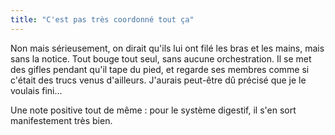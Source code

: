 ```yaml
---
title: "C'est pas très coordonné tout ça"
---
```


Non mais sérieusement, on dirait qu'ils lui ont filé les bras et les mains, mais
sans la notice. Tout bouge tout seul, sans aucune orchestration. Il se met des
gifles pendant qu'il tape du pied, et regarde ses membres comme si c'était des
trucs venus d'ailleurs. J'aurais peut-être dû précisé que je le voulais fini...

Une note positive tout de même : pour le système digestif, il s'en sort
manifestement très bien.
